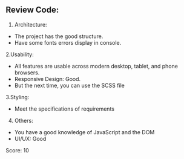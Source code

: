 ## Review Code:

1. Architecture:
- The project has the good structure.
- Have some fonts errors display in console.

2.Usability:
- All features are usable across modern desktop, tablet, and phone browsers.
- Responsive Design: Good.
- But the next time, you can use the SCSS file

3.Styling:
- Meet the specifications of requirements

4. Others:
- You have a good knowledge of JavaScript and the DOM
- UI/UX: Good

Score: 10